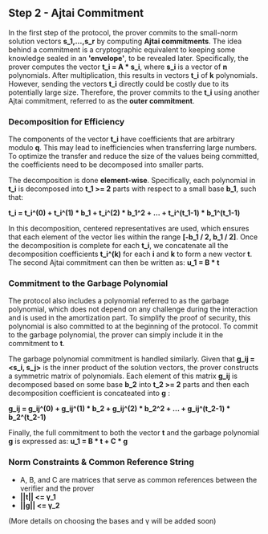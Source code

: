 ## Step 2 - Ajtai Commitment
In the first step of the protocol, the prover commits to the small-norm solution vectors  **s_1,...,s_r** by computing **Ajtai commitments**. 
The idea behind a commitment is a cryptographic equivalent to keeping some knowledge sealed in an **'envelope'**, to be revealed later.
Specifically, the prover computes the vector **t_i = A * s_i**, where **s_i** is a vector of **n** polynomials. 
After multiplication, this results in vectors **t_i** of **k** polynomials. 
However, sending the vectors **t_i** directly could be costly due to its potentially large size. 
Therefore, the prover commits to the **t_i** using another Ajtai commitment, referred to as the **outer commitment**.

### Decomposition for Efficiency

The components of the vector **t_i** have coefficients that are arbitrary modulo **q**. 
This may lead to inefficiencies when transferring large numbers. To optimize the transfer and reduce the size of the values being committed, 
the coefficients need to be decomposed into smaller parts.

The decomposition is done **element-wise**. Specifically, each polynomial in **t_i** is decomposed into **t_1 >= 2** parts with respect to a small base **b_1**, 
such that:

**t_i = t_i^(0) + t_i^(1) * b_1 + t_i^(2) * b_1^2 + ... + t_i^(t_1-1) * b_1^(t_1-1)**

In this decomposition, centered representatives are used, which ensures that each element of the vector lies within the range **[-b_1 / 2, b_1 / 2]**.
Once the decomposition is complete for each **t_i**, we concatenate all the decomposition coefficients **t_i^(k)** for each **i** and **k** to form a new vector **t**. 
The second Ajtai commitment can then be written as:
**u_1 = B * t**

### Commitment to the Garbage Polynomial

The protocol also includes a polynomial referred to as the garbage polynomial, which does not depend on any challenge during the interaction and is used in the amortization part. To simplify the proof of security, this polynomial is also committed to at the beginning of the protocol. To commit to the garbage polynomial, the prover can simply include it in the commitment to **t**. 

The garbage polynomial commitment is handled similarly. Given that **g_ij = <s_i, s_j>** is the inner product of the solution vectors, 
the prover constructs a symmetric matrix of polynomials. Each element of this matrix **g_ij** is decomposed based on some base **b_2** into **t_2 >= 2** parts and then each decomposition coefficient is concateated into **g** :

**g_ij = g_ij^(0) + g_ij^(1) * b_2 + g_ij^(2) * b_2^2 + ... + g_ij^(t_2-1) * b_2^(t_2-1)**

Finally, the full commitment to both the vector **t** and the garbage polynomial **g** is expressed as:
**u_1 = B * t + C * g**

### Norm Constraints & Common Reference String
- A, B, and C are matrices that serve as common references between the verifier and the prover
- **||t|| <= γ_1**
- **||g|| <= γ_2**

(More details on choosing the bases and γ will be added soon)

